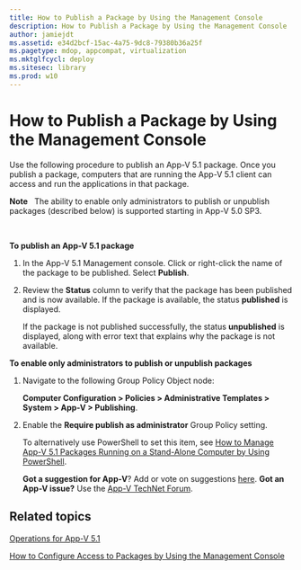 ```yaml
---
title: How to Publish a Package by Using the Management Console
description: How to Publish a Package by Using the Management Console
author: jamiejdt
ms.assetid: e34d2bcf-15ac-4a75-9dc8-79380b36a25f
ms.pagetype: mdop, appcompat, virtualization
ms.mktglfcycl: deploy
ms.sitesec: library
ms.prod: w10
---
```



# How to Publish a Package by Using the Management Console


Use the following procedure to publish an App-V 5.1 package. Once you publish a package, computers that are running the App-V 5.1 client can access and run the applications in that package.

**Note**  
The ability to enable only administrators to publish or unpublish packages (described below) is supported starting in App-V 5.0 SP3.

 

**To publish an App-V 5.1 package**

1.  In the App-V 5.1 Management console. Click or right-click the name of the package to be published. Select **Publish**.

2.  Review the **Status** column to verify that the package has been published and is now available. If the package is available, the status **published** is displayed.

    If the package is not published successfully, the status **unpublished** is displayed, along with error text that explains why the package is not available.

**To enable only administrators to publish or unpublish packages**

1.  Navigate to the following Group Policy Object node:

    **Computer Configuration &gt; Policies &gt; Administrative Templates &gt; System &gt; App-V &gt; Publishing**.

2.  Enable the **Require publish as administrator** Group Policy setting.

    To alternatively use PowerShell to set this item, see [How to Manage App-V 5.1 Packages Running on a Stand-Alone Computer by Using PowerShell](appv-manage-appv-packages-running-on-a-stand-alone-computer-with-powershell.md#bkmk-admins-pub-pkgs).

    **Got a suggestion for App-V**? Add or vote on suggestions [here](http://appv.uservoice.com/forums/280448-microsoft-application-virtualization). **Got an App-V issue?** Use the [App-V TechNet Forum](https://social.technet.microsoft.com/Forums/home?forum=mdopappv).

## Related topics


[Operations for App-V 5.1](appv-operations.md)

[How to Configure Access to Packages by Using the Management Console](appv-configure-access-to-packages-with-the-management-console.md)

 

 





